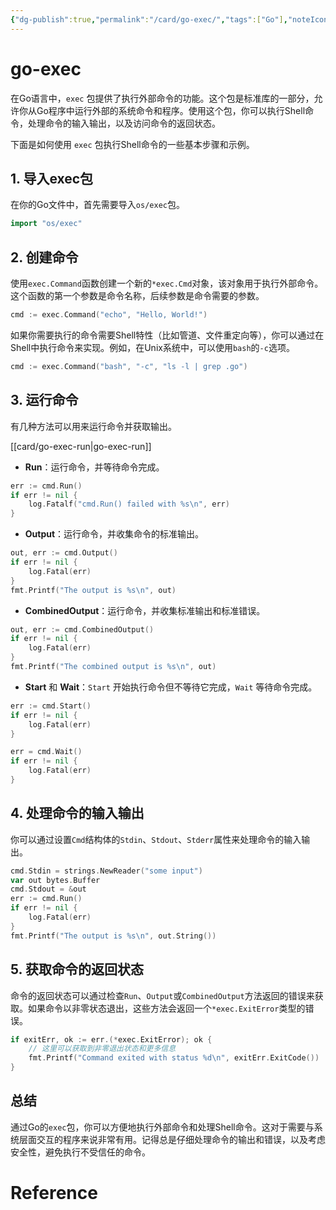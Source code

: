 ```yaml
---
{"dg-publish":true,"permalink":"/card/go-exec/","tags":["Go"],"noteIcon":"2","created":"2024-03-13T15:43:24+08:00","updated":"2024-03-13T15:53:18+08:00"}
---
```



# go-exec

在Go语言中，`exec` 包提供了执行外部命令的功能。这个包是标准库的一部分，允许你从Go程序中运行外部的系统命令和程序。使用这个包，你可以执行Shell命令，处理命令的输入输出，以及访问命令的返回状态。

下面是如何使用 `exec` 包执行Shell命令的一些基本步骤和示例。

## 1. 导入exec包

在你的Go文件中，首先需要导入`os/exec`包。

```go
import "os/exec"
```

## 2. 创建命令

使用`exec.Command`函数创建一个新的`*exec.Cmd`对象，该对象用于执行外部命令。这个函数的第一个参数是命令名称，后续参数是命令需要的参数。

```go
cmd := exec.Command("echo", "Hello, World!")
```

如果你需要执行的命令需要Shell特性（比如管道、文件重定向等），你可以通过在Shell中执行命令来实现。例如，在Unix系统中，可以使用`bash`的`-c`选项。

```go
cmd := exec.Command("bash", "-c", "ls -l | grep .go")
```

## 3. 运行命令

有几种方法可以用来运行命令并获取输出。

[[card/go-exec-run\|go-exec-run]]

- **Run**：运行命令，并等待命令完成。

```go
err := cmd.Run()
if err != nil {
    log.Fatalf("cmd.Run() failed with %s\n", err)
}
```

- **Output**：运行命令，并收集命令的标准输出。

```go
out, err := cmd.Output()
if err != nil {
    log.Fatal(err)
}
fmt.Printf("The output is %s\n", out)
```

- **CombinedOutput**：运行命令，并收集标准输出和标准错误。

```go
out, err := cmd.CombinedOutput()
if err != nil {
    log.Fatal(err)
}
fmt.Printf("The combined output is %s\n", out)
```

- **Start** 和 **Wait**：`Start` 开始执行命令但不等待它完成，`Wait` 等待命令完成。

```go
err := cmd.Start()
if err != nil {
    log.Fatal(err)
}

err = cmd.Wait()
if err != nil {
    log.Fatal(err)
}
```

## 4. 处理命令的输入输出

你可以通过设置`Cmd`结构体的`Stdin`、`Stdout`、`Stderr`属性来处理命令的输入输出。

```go
cmd.Stdin = strings.NewReader("some input")
var out bytes.Buffer
cmd.Stdout = &out
err := cmd.Run()
if err != nil {
    log.Fatal(err)
}
fmt.Printf("The output is %s\n", out.String())
```

## 5. 获取命令的返回状态

命令的返回状态可以通过检查`Run`、`Output`或`CombinedOutput`方法返回的错误来获取。如果命令以非零状态退出，这些方法会返回一个`*exec.ExitError`类型的错误。

```go
if exitErr, ok := err.(*exec.ExitError); ok {
    // 这里可以获取到非零退出状态和更多信息
    fmt.Printf("Command exited with status %d\n", exitErr.ExitCode())
}
```

## 总结

通过Go的`exec`包，你可以方便地执行外部命令和处理Shell命令。这对于需要与系统层面交互的程序来说非常有用。记得总是仔细处理命令的输出和错误，以及考虑安全性，避免执行不受信任的命令。

# Reference
